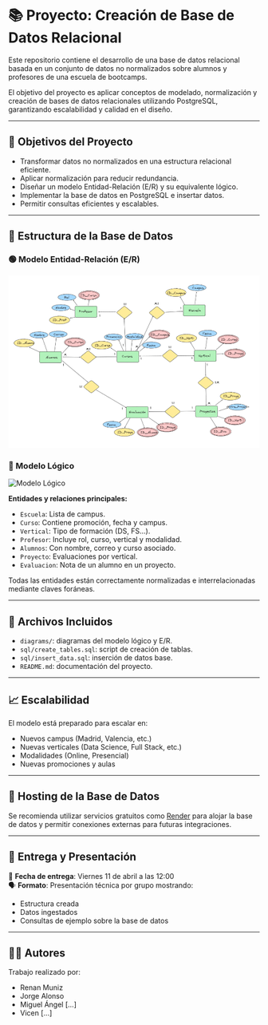 # 📚 Proyecto: Creación de Base de Datos Relacional

Este repositorio contiene el desarrollo de una base de datos relacional basada en un conjunto de datos no normalizados sobre alumnos y profesores de una escuela de bootcamps.

El objetivo del proyecto es aplicar conceptos de modelado, normalización y creación de bases de datos relacionales utilizando PostgreSQL, garantizando escalabilidad y calidad en el diseño.

---

## 🧠 Objetivos del Proyecto

- Transformar datos no normalizados en una estructura relacional eficiente.
- Aplicar normalización para reducir redundancia.
- Diseñar un modelo Entidad-Relación (E/R) y su equivalente lógico.
- Implementar la base de datos en PostgreSQL e insertar datos.
- Permitir consultas eficientes y escalables.

---

## 🧩 Estructura de la Base de Datos

### 🟢 Modelo Entidad-Relación (E/R)

![Modelo ER](Modelo_Entidad_Relacion.PNG)

### 🧱 Modelo Lógico

![Modelo Lógico](Diagamas/Modelo_logico.png)

**Entidades y relaciones principales:**

- `Escuela`: Lista de campus.
- `Curso`: Contiene promoción, fecha y campus.
- `Vertical`: Tipo de formación (DS, FS...).
- `Profesor`: Incluye rol, curso, vertical y modalidad.
- `Alumnos`: Con nombre, correo y curso asociado.
- `Proyecto`: Evaluaciones por vertical.
- `Evaluacion`: Nota de un alumno en un proyecto.

Todas las entidades están correctamente normalizadas e interrelacionadas mediante claves foráneas.

---

## 🧪 Archivos Incluidos

- `diagrams/`: diagramas del modelo lógico y E/R.
- `sql/create_tables.sql`: script de creación de tablas.
- `sql/insert_data.sql`: inserción de datos base.
- `README.md`: documentación del proyecto.

---

## 📈 Escalabilidad

El modelo está preparado para escalar en:

- Nuevos campus (Madrid, Valencia, etc.)
- Nuevas verticales (Data Science, Full Stack, etc.)
- Modalidades (Online, Presencial)
- Nuevas promociones y aulas

---

## 🚀 Hosting de la Base de Datos

Se recomienda utilizar servicios gratuitos como [Render](https://render.com/docs/databases) para alojar la base de datos y permitir conexiones externas para futuras integraciones.

---

## 📅 Entrega y Presentación

📆 **Fecha de entrega**: Viernes 11 de abril a las 12:00  
🗣️ **Formato**: Presentación técnica por grupo mostrando:
- Estructura creada
- Datos ingestados
- Consultas de ejemplo sobre la base de datos

---

## 👨‍💻 Autores

Trabajo realizado por:

- Renan Muniz  
- Jorge Alonso  
- Miguel Ángel [...]  
- Vicen [...]
